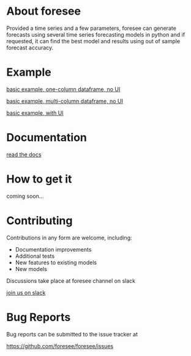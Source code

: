 About foresee
=================

Provided a time series and a few parameters, foresee can generate forecasts using several time series
forecasting models in python and if requested, it can find the best model and results using
out of sample forecast accuracy.

Example
=======
[basic example, one-column dataframe, no UI](https://github.com/HamidM6/foresee/blob/master/foresee/examples/basic%20tutorial%2C%20one%20column%20input%20dataframe.ipynb)

[basic example, multi-column dataframe, no UI](https://github.com/HamidM6/foresee/blob/master/foresee/examples/basic%20tutorial%2C%20multi%20column%20input%20dataframe.ipynb)

[basic example, with UI](https://github.com/HamidM6/foresee/blob/master/foresee/examples/drop%20file%20to%20forecast.ipynb)


Documentation
=============

[read the docs](https://foresee.readthedocs.io/en/master/)

How to get it
=============

coming soon...

Contributing
============
Contributions in any form are welcome, including:

* Documentation improvements
* Additional tests
* New features to existing models
* New models

Discussions take place at foresee channel on slack

[join us on slack](https://join.slack.com/t/openstatworkspace/shared_invite/zt-e6cemrxs-dmHBIpHrZE_U0iciJBu6sA)

Bug Reports
===========

Bug reports can be submitted to the issue tracker at

https://github.com/foresee/foresee/issues

